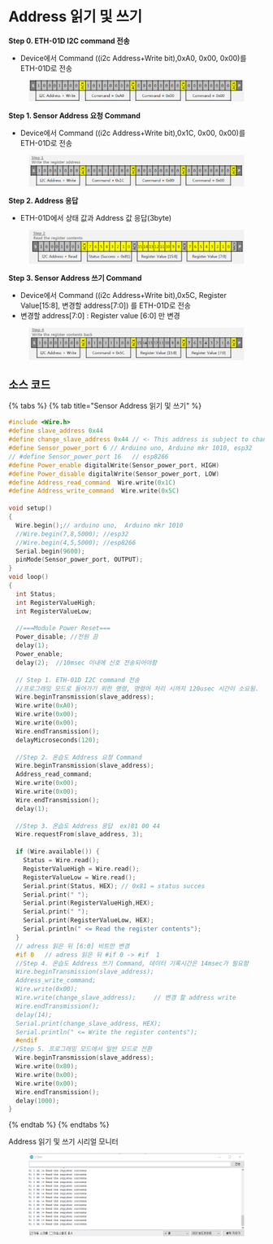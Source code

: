 # Address 읽기 및 쓰기

**Step 0. ETH-01D I2C command 전송**

* Device에서 Command ((i2c Address+Write bit),0xA0, 0x00, 0x00)를 ETH-01D로 전송

<figure><img src="../../../../.gitbook/assets/eth_01d_i2c_address (7).PNG" alt=""><figcaption></figcaption></figure>

**Step 1. Sensor Address 요청 Command**

* Device에서 Command ((i2c Address+Write bit),0x1C, 0x00, 0x00)를 ETH-01D로 전송

<figure><img src="../../../../.gitbook/assets/eth_01d_i2c_address (3).PNG" alt=""><figcaption></figcaption></figure>

**Step 2. Address 응답**

* ETH-01D에서 상태 값과 Address 값 응답(3byte)

<figure><img src="../../../../.gitbook/assets/eth_01d_i2c_address (4).PNG" alt=""><figcaption></figcaption></figure>

**Step 3. Sensor Address 쓰기 Command**

* Device에서 Command ((i2c Address+Write bit),0x5C, Register Value\[15:8], 변경할 address\[7:0]) 를 ETH-01D로 전송
* 변경할 address\[7:0] : Register value \[6:0] 만 변경

<figure><img src="../../../../.gitbook/assets/eth_01d_i2c_address (5).PNG" alt=""><figcaption></figcaption></figure>

## 소스 코드

{% tabs %}
{% tab title="Sensor Address 읽기 및 쓰기" %}
```cpp
#include <Wire.h>
#define slave_address 0x44
#define change_slave_address 0x44 // <- This address is subject to change
#define Sensor_power_port 6 // Arduino uno, Arduino mkr 1010, esp32
// #define Sensor_power_port 16   // esp8266
#define Power_enable digitalWrite(Sensor_power_port, HIGH)
#define Power_disable digitalWrite(Sensor_power_port, LOW)
#define Address_read_command  Wire.write(0x1C)
#define Address_write_command  Wire.write(0x5C)   

void setup()
{
  Wire.begin();// arduino uno,  Arduino mkr 1010
  //Wire.begin(7,8,5000); //esp32
  //Wire.begin(4,5,5000); //esp8266
  Serial.begin(9600);
  pinMode(Sensor_power_port, OUTPUT);
}
void loop()
{
  int Status;
  int RegisterValueHigh;
  int RegisterValueLow;

  //===Module Power Reset===
  Power_disable; //전원 끔
  delay(1);  
  Power_enable;
  delay(2);  //10msec 이내에 신호 전송되어야함

  // Step 1. ETH-01D I2C command 전송
  //프로그래밍 모드로 들어가기 위한 명령, 명령어 처리 시까지 120usec 시간이 소요됨.
  Wire.beginTransmission(slave_address);
  Wire.write(0xA0);
  Wire.write(0x00);
  Wire.write(0x00);
  Wire.endTransmission();
  delayMicroseconds(120);

  //Step 2. 온습도 Address 요청 Command
  Wire.beginTransmission(slave_address);
  Address_read_command;
  Wire.write(0x00);
  Wire.write(0x00);
  Wire.endTransmission();
  delay(1);

  //Step 3. 온습도 Address 응답  ex)81 00 44
  Wire.requestFrom(slave_address, 3);

  if (Wire.available()) {
    Status = Wire.read();
    RegisterValueHigh = Wire.read();
    RegisterValueLow = Wire.read();
    Serial.print(Status, HEX); // 0x81 = status succes
    Serial.print(" ");
    Serial.print(RegisterValueHigh,HEX);
    Serial.print(" ");
    Serial.print(RegisterValueLow, HEX);
    Serial.println(" <= Read the register contents");
  }
  // adress 읽은 뒤 [6:0] 비트만 변경 
  #if 0   // adress 읽은 뒤 #if 0 -> #if  1
  //Step 4. 온습도 Address 쓰기 Command, 데이터 기록시간은 14msec가 필요함
  Wire.beginTransmission(slave_address);
  Address_write_command;
  Wire.write(0x00);      
  Wire.write(change_slave_address);     // 변경 할 address write  
  Wire.endTransmission();
  delay(14);
  Serial.print(change_slave_address, HEX);
  Serial.println(" <= Write the register contents");
  #endif
 //Step 5. 프로그래밍 모드에서 일반 모드로 전환
  Wire.beginTransmission(slave_address);
  Wire.write(0x80);
  Wire.write(0x00);
  Wire.write(0x00);
  Wire.endTransmission();
  delay(1000);
}

```
{% endtab %}
{% endtabs %}

Address 읽기 및 쓰기 시리얼 모니터

<figure><img src="../../../../.gitbook/assets/eth-01d_address_serial.PNG" alt=""><figcaption></figcaption></figure>
